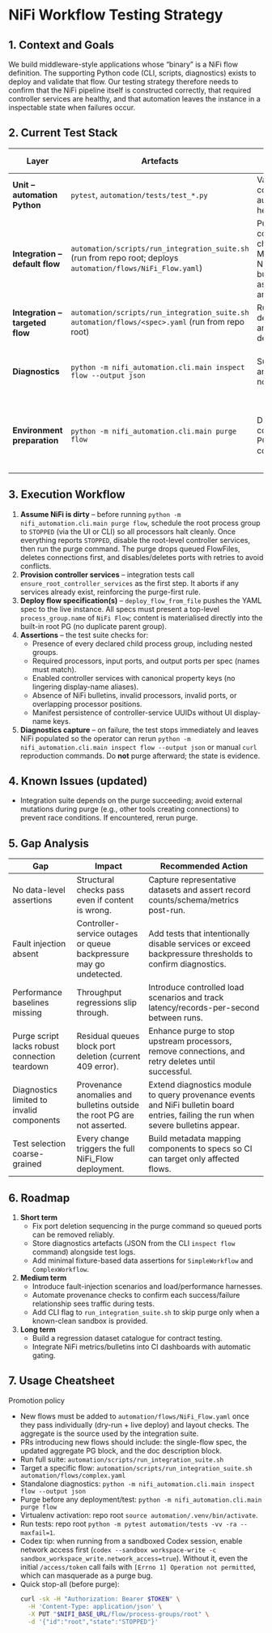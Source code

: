 # NiFi Workflow Testing Strategy

## 1. Context and Goals
We build middleware-style applications whose “binary” is a NiFi flow definition. The supporting Python code (CLI, scripts, diagnostics) exists to deploy and validate that flow. Our testing strategy therefore needs to confirm that the NiFi pipeline itself is constructed correctly, that required controller services are healthy, and that automation leaves the instance in a inspectable state when failures occur.

## 2. Current Test Stack
| Layer | Artefacts | Purpose | Status (19 Oct 2025) |
| --- | --- | --- | --- |
| **Unit – automation Python** | `pytest`, `automation/tests/test_*.py` | Validate manifest parsing, controller-service planning, client auth/config, and flow-builder helpers. | Passing locally (`.venv/bin/pytest`). |
| **Integration – default flow** | `automation/scripts/run_integration_suite.sh` (run from repo root; deploys `automation/flows/NiFi_Flow.yaml`) | Purges once, provisions root controller services, deploys all six child flows (Trivial, Simple, Medium, Complex, Nested, NestedPorts) directly under NiFi’s built-in `NiFi Flow` root PG, and asserts processors/ports/services are valid. | Passing locally; purge now drops queues, deletes connections first, and retries port deletion to avoid transient 409s. |
| **Integration – targeted flow** | `automation/scripts/run_integration_suite.sh automation/flows/<spec>.yaml` (run from repo root) | Run the same deployment/assertion pipeline for an individual flow when isolating defects. | On-demand; same purge-first requirement as the default run. |
| **Diagnostics** | `python -m nifi_automation.cli.main inspect flow --output json` | Surfaces invalid processors/ports and their validation errors; exits non-zero if anything is invalid. | Invoked at the end of the integration test; can be run standalone for triage. |
| **Environment preparation** | `python -m nifi_automation.cli.main purge flow` | Drops queued FlowFiles, deletes connections/processors/ports/child PGs, and removes root-level controller services. | Must be executed before any deployment or test batch. Never run it after tests; preserve failing state for analysis. |

## 3. Execution Workflow
1. **Assume NiFi is dirty** – before running `python -m nifi_automation.cli.main purge flow`, schedule the root process group to `STOPPED` (via the UI or CLI) so all processors halt cleanly. Once everything reports `STOPPED`, disable the root-level controller services, then run the purge command. The purge drops queued FlowFiles, deletes connections first, and disables/deletes ports with retries to avoid conflicts.
2. **Provision controller services** – integration tests call `ensure_root_controller_services` as the first step. It aborts if any services already exist, reinforcing the purge-first rule.
3. **Deploy flow specification(s)** – `deploy_flow_from_file` pushes the YAML spec to the live instance. All specs must present a top-level `process_group.name` of `NiFi Flow`; content is materialised directly into the built-in root PG (no duplicate parent group).
4. **Assertions** – the test suite checks for:
   - Presence of every declared child process group, including nested groups.
   - Required processors, input ports, and output ports per spec (names must match).
   - Enabled controller services with canonical property keys (no lingering display-name aliases).
   - Absence of NiFi bulletins, invalid processors, invalid ports, or overlapping processor positions.
   - Manifest persistence of controller-service UUIDs without UI display-name keys.
5. **Diagnostics capture** – on failure, the test stops immediately and leaves NiFi populated so the operator can rerun `python -m nifi_automation.cli.main inspect flow --output json` or manual `curl` reproduction commands. Do **not** purge afterward; the state is evidence.

## 4. Known Issues (updated)
- Integration suite depends on the purge succeeding; avoid external mutations during purge (e.g., other tools creating connections) to prevent race conditions. If encountered, rerun purge.

## 5. Gap Analysis
| Gap | Impact | Recommended Action |
| --- | --- | --- |
| No data-level assertions | Structural checks pass even if content is wrong. | Capture representative datasets and assert record counts/schema/metrics post-run. |
| Fault injection absent | Controller-service outages or queue backpressure may go undetected. | Add tests that intentionally disable services or exceed backpressure thresholds to confirm diagnostics. |
| Performance baselines missing | Throughput regressions slip through. | Introduce controlled load scenarios and track latency/records-per-second between runs. |
| Purge script lacks robust connection teardown | Residual queues block port deletion (current 409 error). | Enhance purge to stop upstream processors, remove connections, and retry deletes until successful. |
| Diagnostics limited to invalid components | Provenance anomalies and bulletins outside the root PG are not asserted. | Extend diagnostics module to query provenance events and NiFi bulletin board entries, failing the run when severe bulletins appear. |
| Test selection coarse-grained | Every change triggers the full NiFi_Flow deployment. | Build metadata mapping components to specs so CI can target only affected flows. |

## 6. Roadmap
1. **Short term**
   - Fix port deletion sequencing in the purge command so queued ports can be removed reliably.
   - Store diagnostics artefacts (JSON from the CLI `inspect flow` command) alongside test logs.
   - Add minimal fixture-based data assertions for `SimpleWorkflow` and `ComplexWorkflow`.
2. **Medium term**
   - Introduce fault-injection scenarios and load/performance harnesses.
   - Automate provenance checks to confirm each success/failure relationship sees traffic during tests.
   - Add CLI flag to `run_integration_suite.sh` to skip purge only when a known-clean sandbox is provided.
3. **Long term**
   - Build a regression dataset catalogue for contract testing.
   - Integrate NiFi metrics/bulletins into CI dashboards with automatic gating.

## 7. Usage Cheatsheet

<!-- All commands assume the repository root as CWD. -->

Promotion policy
- New flows must be added to `automation/flows/NiFi_Flow.yaml` once they pass individually (dry-run + live deploy) and layout checks. The aggregate is the source used by the integration suite.
- PRs introducing new flows should include: the single-flow spec, the updated aggregate PG block, and the doc description block.
- Run full suite: `automation/scripts/run_integration_suite.sh`
- Target a specific flow: `automation/scripts/run_integration_suite.sh automation/flows/complex.yaml`
- Standalone diagnostics: `python -m nifi_automation.cli.main inspect flow --output json`
- Purge before any deployment/test: `python -m nifi_automation.cli.main purge flow`
- Virtualenv activation: repo root `source automation/.venv/bin/activate`.
- Run tests: repo root `python -m pytest automation/tests -vv -ra --maxfail=1`.
- Codex tip: when running from a sandboxed Codex session, enable network access first (`codex --sandbox workspace-write -c sandbox_workspace_write.network_access=true`). Without it, even the initial `/access/token` call fails with `[Errno 1] Operation not permitted`, which can masquerade as a purge bug.
- Quick stop-all (before purge):
  ```bash
  curl -sk -H "Authorization: Bearer $TOKEN" \
    -H 'Content-Type: application/json' \
    -X PUT "$NIFI_BASE_URL/flow/process-groups/root" \
    -d '{"id":"root","state":"STOPPED"}'
  ```
